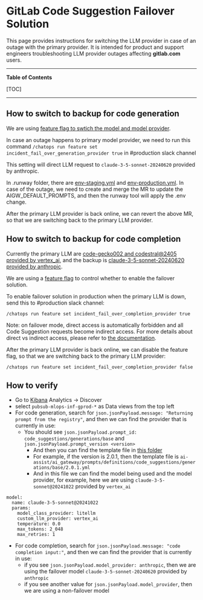 <!-- Permit linking to GitLab docs and issues -->
<!-- markdownlint-disable MD034 -->
# GitLab Code Suggestion Failover Solution

This page provides instructions for switching the LLM provider in case of an outage with the primary provider. It is intended for product and support engineers troubleshooting LLM provider outages affecting **gitlab.com** users.

---

**Table of Contents**

[TOC]

---

## How to switch to backup for code generation
We are using [feature flag to swtich the model and model provider](https://gitlab.com/gitlab-org/gitlab/-/blob/master/ee/lib/code_suggestions/prompts/code_generation/ai_gateway_messages.rb#L37).

In case an outage happens to primary model provider, we need to run this command `/chatops run feature set incident_fail_over_generation_provider true` in #production slack channel

This setting will direct LLM request to `claude-3-5-sonnet-20240620` provided by anthropic.

In .runway folder, there are [env-staging.yml](https://gitlab.com/gitlab-org/modelops/applied-ml/code-suggestions/ai-assist/-/blob/main/.runway/env-production.yml?ref_type=heads) and [env-production.yml](https://gitlab.com/gitlab-org/modelops/applied-ml/code-suggestions/ai-assist/-/blob/main/.runway/env-staging.yml?ref_type=heads). In case of the outage, we need to create and merge the MR to update the AIGW_DEFAULT_PROMPTS, and then the runway tool will apply the .env change.

After the primary LLM provider is back online, we can revert the above MR, so that we are switching back to the primary LLM provider.

## How to switch to backup for code completion

Currently the primary LLM are [code-gecko002 and codestral@2405 provided by vertex_ai](https://gitlab.com/gitlab-org/gitlab/-/blob/master/ee/lib/code_suggestions/tasks/code_completion.rb#L40), and the backup is [claude-3-5-sonnet-20240620 provided by anthropic](https://gitlab.com/gitlab-org/gitlab/-/blob/master/ee/lib/code_suggestions/prompts/code_completion/anthropic.rb).

We are using a [feature flag](https://gitlab.com/gitlab-org/gitlab/-/issues/501503) to control whether to enable the failover solution.

To enable failover solution in production when the primary LLM is down, send this to #production slack channel:

```
/chatops run feature set incident_fail_over_completion_provider true
```

Note: on failover mode, direct access is automatically forbidden and all Code Suggestion requests become indirect access. For more details about direct vs indirect access, please refer to [the documentation](https://docs.gitlab.com/ee/user/project/repository/code_suggestions/#direct-and-indirect-connections).

After the primary LLM provider is back online, we can disable the feature flag, so that we are switching back to the primary LLM provider:

```
/chatops run feature set incident_fail_over_completion_provider false
```

## How to verify

* Go to [Kibana](https://log.gprd.gitlab.net/app/home#/) Analytics -> Discover
* select `pubsub-mlops-inf-gprod-*` as Data views from the top left
* For code generation, search for `json.jsonPayload.message: "Returning prompt from the registry"`, and then we can find the provider that is currently in use:
  * You should see `json.jsonPayload.prompt_id: code_suggestions/generations/base` and `json.jsonPayload.prompt_version <version>`
    * And then you can find the template file in [this folder](https://gitlab.com/gitlab-org/modelops/applied-ml/code-suggestions/ai-assist/-/tree/main/ai_gateway/prompts/definitions/code_suggestions/generations/base?ref_type=heads)
    * For example, if the version is 2.0.1, then the template file is `ai-assist/ai_gateway/prompts/definitions/code_suggestions/generations/base/2.0.1.yml`
    * And in this file we can find the model being used and the model provider, for example, here we are using `claude-3-5-sonnet@20241022` provided by `vertex_ai` 
```
model:
  name: claude-3-5-sonnet@20241022
  params:
    model_class_provider: litellm
    custom_llm_provider: vertex_ai
    temperature: 0.0
    max_tokens: 2_048
    max_retries: 1

```
  
* For code completion, search for `json.jsonPayload.message: "code completion input:"`, and then we can find the provider that is currently in use:
  * if you see `json.jsonPayload.model_provider: anthropic`, then we are using the failover model `claude-3-5-sonnet-20240620` provided by `anthropic`
  * if you see another value for `json.jsonPayload.model_provider`, then we are using a non-failover model
